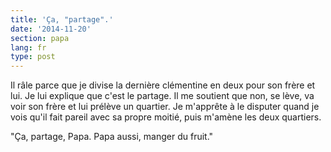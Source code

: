 ```yaml
---
title: 'Ça, "partage".'
date: '2014-11-20'
section: papa
lang: fr
type: post
---
```


Il râle parce que je divise la dernière clémentine en deux pour son frère et lui. Je lui explique que c'est le partage. Il me soutient que non, se lève, va voir son frère et lui prélève un quartier. Je m'apprête à le disputer quand je vois qu'il fait pareil avec sa propre moitié, puis m'amène les deux quartiers.

"Ça, partage, Papa. Papa aussi, manger du fruit."
